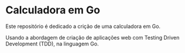 # Calculadora em Go

Este repositório é dedicado a crição de uma calculadora em Go.

Usando a abordagem de criação de aplicações web com Testing Driven Development (TDD), na linguagem Go.
